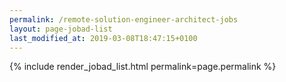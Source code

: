 ```yaml
---
permalink: /remote-solution-engineer-architect-jobs
layout: page-jobad-list
last_modified_at: 2019-03-08T18:47:15+0100
---
```

{% include render_jobad_list.html permalink=page.permalink %}

